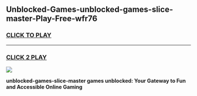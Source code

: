 
## Unblocked-Games-unblocked-games-slice-master-Play-Free-wfr76
<h3>
<a href="https://premium76.site?title=unblocked-games-slice-master&ref=18A">CLICK TO PLAY</a></h3>
<hr>

<h3>
<a href="https://premium76.site?title=unblocked-games-slice-master&ref=18A">CLICK 2 PLAY</a>
  
</h3>

<a href="https://premium76.site?title=unblocked-games-slice-master&ref=18A"><img src="https://clearcache.store/games.png"></a>


**unblocked-games-slice-master games unblocked: Your Gateway to Fun and Accessible Online Gaming**
